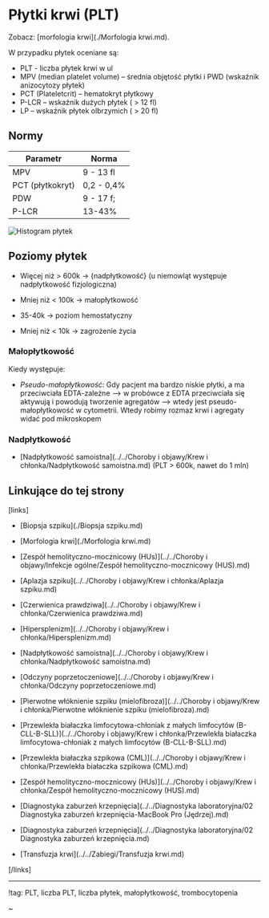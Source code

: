# Płytki krwi (PLT)

Zobacz: [morfologia krwi](./Morfologia krwi.md).



W przypadku płytek oceniane są:

- PLT - liczba płytek krwi w ul
- MPV (median platelet volume) – średnia objętość płytki i PWD (wskaźnik anizocytozy płytek)
- PCT (Plateletcrit) – hematokryt płytkowy
- P-LCR – wskaźnik dużych płytek ( > 12 fl)
- LP – wskaźnik płytek olbrzymich ( > 20 fl)




## Normy

| Parametr         | Norma      |
| ---------------- | ---------- |
| MPV              | 9 - 13 fl  |
| PCT (płytkokryt) | 0,2 - 0,4% |
| PDW              | 9 - 17 f;  |
| P-LCR            | 13-43%     |

![Histogram płytek](img/plt-histogram.png)



## Poziomy płytek

- Więcej niż > 600k → {nadpłytkowość} (u niemowląt występuje nadpłytkowość fizjologiczna)


- Mniej niż < 100k → małopłytkowość
- 35-40k → poziom hemostatyczny
- Mniej niż < 10k → zagrożenie życia





### Małopłytkowość

Kiedy występuje:

- *Pseudo-małopłytkowość*: Gdy pacjent ma bardzo niskie płytki, a ma przeciwciała EDTA-zależne --> w probówce z EDTA przeciwciała się aktywują i powodują tworzenie agregatów --> wtedy jest pseudo-małopłytkowość w cytometrii. Wtedy robimy rozmaz krwi i agregaty widać pod mikroskopem




### Nadpłytkowość

- [Nadpłytkowość samoistna](../../Choroby i objawy/Krew i chłonka/Nadpłytkowość samoistna.md) (PLT > 600k, nawet do 1 mln)



## Linkujące do tej strony

[links]

- [Biopsja szpiku](./Biopsja szpiku.md)

- [Morfologia krwi](./Morfologia krwi.md)

- [Zespół hemolityczno-mocznicowy (HUs)](../../Choroby i objawy/Infekcje ogólne/Zespół hemolityczno-mocznicowy (HUS).md)

- [Aplazja szpiku](../../Choroby i objawy/Krew i chłonka/Aplazja szpiku.md)

- [Czerwienica prawdziwa](../../Choroby i objawy/Krew i chłonka/Czerwienica prawdziwa.md)

- [Hipersplenizm](../../Choroby i objawy/Krew i chłonka/Hipersplenizm.md)

- [Nadpłytkowość samoistna](../../Choroby i objawy/Krew i chłonka/Nadpłytkowość samoistna.md)

- [Odczyny poprzetoczeniowe](../../Choroby i objawy/Krew i chłonka/Odczyny poprzetoczeniowe.md)

- [Pierwotne włóknienie szpiku (mielofibroza)](../../Choroby i objawy/Krew i chłonka/Pierwotne włóknienie szpiku (mielofibroza).md)

- [Przewlekła białaczka limfocytowa-chłoniak z małych limfocytów (B-CLL-B-SLL)](../../Choroby i objawy/Krew i chłonka/Przewlekła białaczka limfocytowa-chłoniak z małych limfocytów (B-CLL-B-SLL).md)

- [Przewlekła białaczka szpikowa (CML)](../../Choroby i objawy/Krew i chłonka/Przewlekła białaczka szpikowa (CML).md)

- [Zespół hemolityczno-mocznicowy (HUs)](../../Choroby i objawy/Krew i chłonka/Zespół hemolityczno-mocznicowy (HUS).md)

- [Diagnostyka zaburzeń krzepnięcia](../../Diagnostyka laboratoryjna/02 Diagnostyka zaburzeń krzepnięcia-MacBook Pro (Jędrzej).md)

- [Diagnostyka zaburzeń krzepnięcia](../../Diagnostyka laboratoryjna/02 Diagnostyka zaburzeń krzepnięcia.md)

- [Transfuzja krwi](../../Zabiegi/Transfuzja krwi.md)


[/links]



***

!tag: PLT, liczba PLT, liczba płytek, małopłytkowość, trombocytopenia

~













